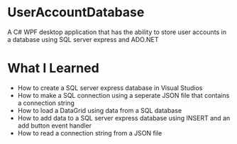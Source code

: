 # UserAccountDatabase
A C# WPF desktop application that has the ability to store user accounts in a database using SQL server express and ADO.NET

# What I Learned
* How to create a SQL server express database in Visual Studios
* How to make a SQL connection using a seperate JSON file that contains a connection string
* How to load a DataGrid using data from a SQL database
* How to add data to a SQL server express database using INSERT and an add button event handler
* How to read a connection string from a JSON file
